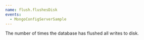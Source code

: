 ```yaml
---
name: flush.flushesDisk
events:
  - MongoConfigServerSample
---
```


The number of times the database has flushed all writes to disk.